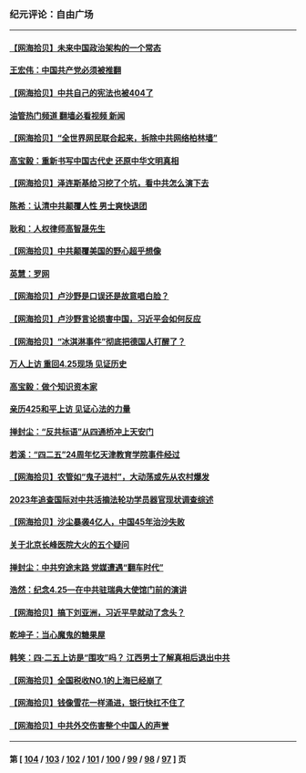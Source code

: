 ### 纪元评论：自由广场
---
#### [【网海拾贝】未来中国政治架构的一个常态](../../pages/nsc993/n13989013.md?05060330) 
#### [王宏伟：中国共产党必须被推翻](../../pages/nsc993/n13988942.md?05060330) 
#### [【网海拾贝】中共自己的宪法也被404了](../../pages/nsc993/n13987067.md?05060330) 
#### [油管热门频道 翻墙必看视频 新闻](ok?05060330)
#### [【网海拾贝】“全世界网民联合起来，拆除中共网络柏林墙”](../../pages/nsc993/n13986349.md?05060330) 
#### [高宝毅：重新书写中国古代史 还原中华文明真相](../../pages/nsc993/n13986309.md?05060330) 
#### [【网海拾贝】泽连斯基给习挖了个坑，看中共怎么演下去](../../pages/nsc993/n13985737.md?05060330) 
#### [陈希：认清中共颠覆人性 男士爽快退团](../../pages/nsc993/n13985699.md?05060330) 
#### [耿和：人权律师高智晟先生](../../pages/nsc993/n13985357.md?05060330) 
#### [【网海拾贝】中共颠覆美国的野心超乎想像](../../pages/nsc993/n13985005.md?05060330) 
#### [英慧：罗网](../../pages/nsc993/n13983693.md?05060330) 
#### [【网海拾贝】卢沙野是口误还是故意唱白脸？](../../pages/nsc993/n13982671.md?05060330) 
#### [【网海拾贝】卢沙野言论损害中国，习近平会如何反应](../../pages/nsc993/n13981963.md?05060330) 
#### [【网海拾贝】“冰淇淋事件”彻底把德国人打醒了？](../../pages/nsc993/n13981309.md?05060330) 
#### [万人上访 重回4.25现场 见证历史](../../pages/nsc993/n13979775.md?05060330) 
#### [高宝毅：做个知识资本家](../../pages/nsc993/n13980331.md?05060330) 
#### [亲历425和平上访 见证心法的力量](../../pages/nsc993/n13980266.md?05060330) 
#### [掸封尘：“反共标语”从四通桥冲上天安门](../../pages/nsc993/n13979843.md?05060330) 
#### [若溪：“四二五”24周年忆天津教育学院事件经过](../../pages/nsc993/n13979819.md?05060330) 
#### [【网海拾贝】农管如“鬼子进村”，大动荡或先从农村爆发](../../pages/nsc993/n13979567.md?05060330) 
#### [2023年追查国际对中共活摘法轮功学员器官现状调查综述](../../pages/nsc993/n13979214.md?05060330) 
#### [【网海拾贝】沙尘暴袭4亿人，中国45年治沙失败](../../pages/nsc993/n13978993.md?05060330) 
#### [关于北京长峰医院大火的五个疑问](../../pages/nsc993/n13978987.md?05060330) 
#### [掸封尘：中共穷途末路 党媒遭遇“翻车时代”](../../pages/nsc993/n13978914.md?05060330) 
#### [浩然：纪念4.25—在中共驻瑞典大使馆门前的演讲](../../pages/nsc993/n13978351.md?05060330) 
#### [【网海拾贝】搞下刘亚洲，习近平早就动了念头？](../../pages/nsc993/n13978334.md?05060330) 
#### [乾坤子：当心魔鬼的糖果屋](../../pages/nsc993/n13978294.md?05060330) 
#### [韩笑：四·二五上访是“围攻”吗？ 江西男士了解真相后退出中共](../../pages/nsc993/n13977962.md?05060330) 
#### [【网海拾贝】全国税收NO.1的上海已经崩了](../../pages/nsc993/n13976442.md?05060330) 
#### [【网海拾贝】钱像雪花一样涌进，银行快扛不住了](../../pages/nsc993/n13975661.md?05060330) 
#### [【网海拾贝】中共外交伤害整个中国人的声誉](../../pages/nsc993/n13974936.md?05060330) 

---
#### 第 [ [104](./104.md?05060330) / [103](./103.md?05060330) / [102](./102.md?05060330) / [101](./101.md?05060330) / [100](./100.md?05060330) / [99](./99.md?05060330) / [98](./98.md?05060330) / [97](./97.md?05060330) ] 页
